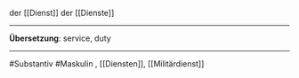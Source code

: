 der [[Dienst]]
der [[Dienste]]

---

**Übersetzung**: service, duty

---

#Substantiv
#Maskulin
, [[Diensten]], [[Militärdienst]]